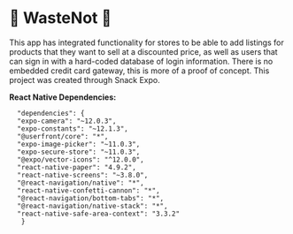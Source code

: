 # 🌳 WasteNot 🌳

This app has integrated functionality for stores to be able to add listings for products that they want to sell at a discounted price, as well as users that can sign in with a hard-coded database of login information. There is no embedded credit card gateway, this is more of a proof of concept. This project was created through Snack Expo. 

**React Native Dependencies:**

      "dependencies": {
      "expo-camera": "~12.0.3",   
      "expo-constants": "~12.1.3",
      "@userfront/core": "*",
      "expo-image-picker": "~11.0.3",
      "expo-secure-store": "~11.0.3",
      "@expo/vector-icons": "^12.0.0",
      "react-native-paper": "4.9.2",
      "react-native-screens": "~3.8.0",
      "@react-navigation/native": "*",
      "react-native-confetti-cannon": "*",
      "@react-navigation/bottom-tabs": "*",
      "@react-navigation/native-stack": "*",
      "react-native-safe-area-context": "3.3.2"
       }

